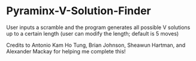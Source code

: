 # Pyraminx-V-Solution-Finder
User inputs a scramble and the program generates all possible V solutions up to a certain length (user can modify the length; default is 5 moves)

Credits to Antonio Kam Ho Tung, Brian Johnson, Sheawun Hartman, and Alexander Mackay for helping me complete this!
